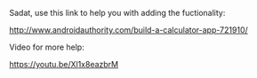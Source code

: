 Sadat, use this link to help you with adding the fuctionality:

http://www.androidauthority.com/build-a-calculator-app-721910/

Video for more help:

https://youtu.be/Xl1x8eazbrM
